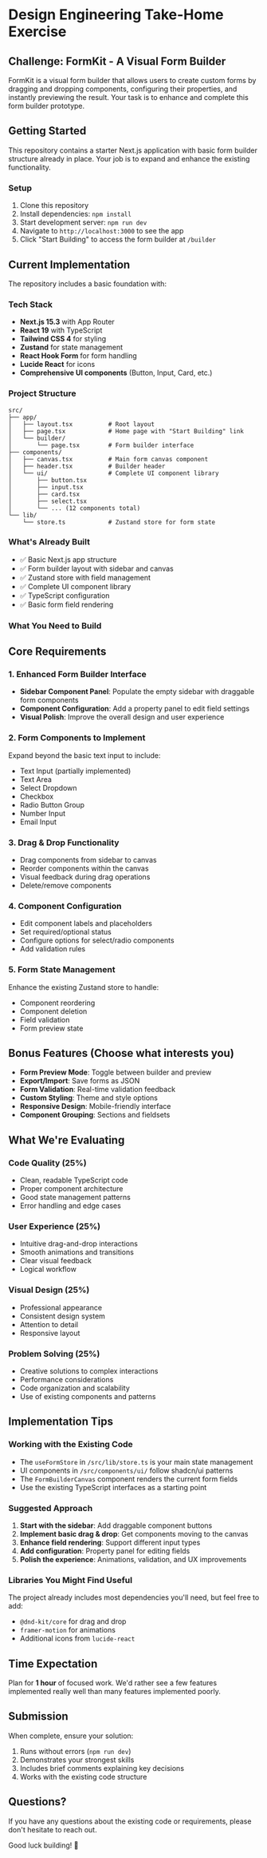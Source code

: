 # Design Engineering Take-Home Exercise

## Challenge: FormKit - A Visual Form Builder

FormKit is a visual form builder that allows users to create custom forms by dragging and dropping components, configuring their properties, and instantly previewing the result. Your task is to enhance and complete this form builder prototype.

## Getting Started

This repository contains a starter Next.js application with basic form builder structure already in place. Your job is to expand and enhance the existing functionality.

### Setup

1. Clone this repository
2. Install dependencies: `npm install`
3. Start development server: `npm run dev`
4. Navigate to `http://localhost:3000` to see the app
5. Click "Start Building" to access the form builder at `/builder`

## Current Implementation

The repository includes a basic foundation with:

### Tech Stack

- **Next.js 15.3** with App Router
- **React 19** with TypeScript
- **Tailwind CSS 4** for styling
- **Zustand** for state management
- **React Hook Form** for form handling
- **Lucide React** for icons
- **Comprehensive UI components** (Button, Input, Card, etc.)

### Project Structure

```
src/
├── app/
│   ├── layout.tsx          # Root layout
│   ├── page.tsx            # Home page with "Start Building" link
│   └── builder/
│       └── page.tsx        # Form builder interface
├── components/
│   ├── canvas.tsx          # Main form canvas component
│   ├── header.tsx          # Builder header
│   └── ui/                 # Complete UI component library
│       ├── button.tsx
│       ├── input.tsx
│       ├── card.tsx
│       ├── select.tsx
│       └── ... (12 components total)
└── lib/
    └── store.ts            # Zustand store for form state
```

### What's Already Built

- ✅ Basic Next.js app structure
- ✅ Form builder layout with sidebar and canvas
- ✅ Zustand store with field management
- ✅ Complete UI component library
- ✅ TypeScript configuration
- ✅ Basic form field rendering

### What You Need to Build

## Core Requirements

### 1. Enhanced Form Builder Interface

- **Sidebar Component Panel**: Populate the empty sidebar with draggable form components
- **Component Configuration**: Add a property panel to edit field settings
- **Visual Polish**: Improve the overall design and user experience

### 2. Form Components to Implement

Expand beyond the basic text input to include:

- Text Input (partially implemented)
- Text Area
- Select Dropdown
- Checkbox
- Radio Button Group
- Number Input
- Email Input

### 3. Drag & Drop Functionality

- Drag components from sidebar to canvas
- Reorder components within the canvas
- Visual feedback during drag operations
- Delete/remove components

### 4. Component Configuration

- Edit component labels and placeholders
- Set required/optional status
- Configure options for select/radio components
- Add validation rules

### 5. Form State Management

Enhance the existing Zustand store to handle:

- Component reordering
- Component deletion
- Field validation
- Form preview state

## Bonus Features (Choose what interests you)

- **Form Preview Mode**: Toggle between builder and preview
- **Export/Import**: Save forms as JSON
- **Form Validation**: Real-time validation feedback
- **Custom Styling**: Theme and style options
- **Responsive Design**: Mobile-friendly interface
- **Component Grouping**: Sections and fieldsets

## What We're Evaluating

### Code Quality (25%)

- Clean, readable TypeScript code
- Proper component architecture
- Good state management patterns
- Error handling and edge cases

### User Experience (25%)

- Intuitive drag-and-drop interactions
- Smooth animations and transitions
- Clear visual feedback
- Logical workflow

### Visual Design (25%)

- Professional appearance
- Consistent design system
- Attention to detail
- Responsive layout

### Problem Solving (25%)

- Creative solutions to complex interactions
- Performance considerations
- Code organization and scalability
- Use of existing components and patterns

## Implementation Tips

### Working with the Existing Code

- The `useFormStore` in `/src/lib/store.ts` is your main state management
- UI components in `/src/components/ui/` follow shadcn/ui patterns
- The `FormBuilderCanvas` component renders the current form fields
- Use the existing TypeScript interfaces as a starting point

### Suggested Approach

1. **Start with the sidebar**: Add draggable component buttons
2. **Implement basic drag & drop**: Get components moving to the canvas
3. **Enhance field rendering**: Support different input types
4. **Add configuration**: Property panel for editing fields
5. **Polish the experience**: Animations, validation, and UX improvements

### Libraries You Might Find Useful

The project already includes most dependencies you'll need, but feel free to add:

- `@dnd-kit/core` for drag and drop
- `framer-motion` for animations
- Additional icons from `lucide-react`

## Time Expectation

Plan for **1 hour** of focused work. We'd rather see a few features implemented really well than many features implemented poorly.

## Submission

When complete, ensure your solution:

1. Runs without errors (`npm run dev`)
2. Demonstrates your strongest skills
3. Includes brief comments explaining key decisions
4. Works with the existing code structure

## Questions?

If you have any questions about the existing code or requirements, please don't hesitate to reach out.

Good luck building! 🚀
